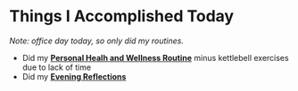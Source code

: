# Things I Accomplished Today

_Note: office day today, so only did my routines._

- Did my **[Personal Healh and Wellness Routine](../../routines/personal-health-and-wellness-routine-2024-week-10.md)** minus kettlebell exercises due to lack of time
- Did my **[Evening Reflections](../../routines/evening-reflections.md)**
